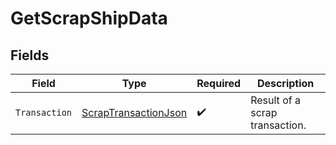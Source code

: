 # GetScrapShipData


## Fields

| Field                                                                   | Type                                                                    | Required                                                                | Description                                                             |
| ----------------------------------------------------------------------- | ----------------------------------------------------------------------- | ----------------------------------------------------------------------- | ----------------------------------------------------------------------- |
| `Transaction`                                                           | [ScrapTransactionJson](../../Models/Components/ScrapTransactionJson.md) | :heavy_check_mark:                                                      | Result of a scrap transaction.                                          |